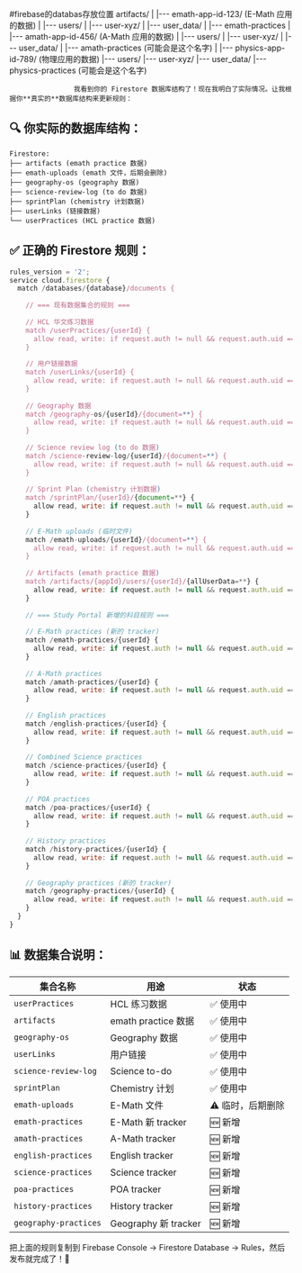 #firebase的databas存放位置
artifacts/
|
|--- emath-app-id-123/  (E-Math 应用的数据)
|    |--- users/
|         |--- user-xyz/
|              |--- user_data/
|                   |--- emath-practices
|
|--- amath-app-id-456/  (A-Math 应用的数据)
|    |--- users/
|         |--- user-xyz/
|              |--- user_data/
|                   |--- amath-practices  (可能会是这个名字)
|
|--- physics-app-id-789/ (物理应用的数据)
     |--- users/
          |--- user-xyz/
               |--- user_data/
                    |--- physics-practices (可能会是这个名字)

                    我看到你的 Firestore 数据库结构了！现在我明白了实际情况。让我根据你**真实的**数据库结构来更新规则：

## 🔍 你实际的数据库结构：

```
Firestore:
├── artifacts (emath practice 数据)
├── emath-uploads (emath 文件，后期会删除)
├── geography-os (geography 数据)
├── science-review-log (to do 数据)
├── sprintPlan (chemistry 计划数据)
├── userLinks (链接数据)
└── userPractices (HCL practice 数据)
```

## ✅ 正确的 Firestore 规则：

```javascript
rules_version = '2';
service cloud.firestore {
  match /databases/{database}/documents {
    
    // === 现有数据集合的规则 ===
    
    // HCL 华文练习数据
    match /userPractices/{userId} {
      allow read, write: if request.auth != null && request.auth.uid == userId;
    }
    
    // 用户链接数据
    match /userLinks/{userId} {
      allow read, write: if request.auth != null && request.auth.uid == userId;
    }
    
    // Geography 数据
    match /geography-os/{userId}/{document=**} {
      allow read, write: if request.auth != null && request.auth.uid == userId;
    }
    
    // Science review log (to do 数据)
    match /science-review-log/{userId}/{document=**} {
      allow read, write: if request.auth != null && request.auth.uid == userId;
    }
    
    // Sprint Plan (chemistry 计划数据)
    match /sprintPlan/{userId}/{document=**} {
      allow read, write: if request.auth != null && request.auth.uid == userId;
    }
    
    // E-Math uploads (临时文件)
    match /emath-uploads/{userId}/{document=**} {
      allow read, write: if request.auth != null && request.auth.uid == userId;
    }
    
    // Artifacts (emath practice 数据)
    match /artifacts/{appId}/users/{userId}/{allUserData=**} {
      allow read, write: if request.auth != null && request.auth.uid == userId;
    }
    
    // === Study Portal 新增的科目规则 ===
    
    // E-Math practices (新的 tracker)
    match /emath-practices/{userId} {
      allow read, write: if request.auth != null && request.auth.uid == userId;
    }
    
    // A-Math practices
    match /amath-practices/{userId} {
      allow read, write: if request.auth != null && request.auth.uid == userId;
    }
    
    // English practices
    match /english-practices/{userId} {
      allow read, write: if request.auth != null && request.auth.uid == userId;
    }
    
    // Combined Science practices
    match /science-practices/{userId} {
      allow read, write: if request.auth != null && request.auth.uid == userId;
    }
    
    // POA practices
    match /poa-practices/{userId} {
      allow read, write: if request.auth != null && request.auth.uid == userId;
    }
    
    // History practices
    match /history-practices/{userId} {
      allow read, write: if request.auth != null && request.auth.uid == userId;
    }
    
    // Geography practices (新的 tracker)
    match /geography-practices/{userId} {
      allow read, write: if request.auth != null && request.auth.uid == userId;
    }
  }
}
```

## 📊 数据集合说明：

| 集合名称 | 用途 | 状态 |
|---------|------|------|
| `userPractices` | HCL 练习数据 | ✅ 使用中 |
| `artifacts` | emath practice 数据 | ✅ 使用中 |
| `geography-os` | Geography 数据 | ✅ 使用中 |
| `userLinks` | 用户链接 | ✅ 使用中 |
| `science-review-log` | Science to-do | ✅ 使用中 |
| `sprintPlan` | Chemistry 计划 | ✅ 使用中 |
| `emath-uploads` | E-Math 文件 | ⚠️ 临时，后期删除 |
| `emath-practices` | E-Math 新 tracker | 🆕 新增 |
| `amath-practices` | A-Math tracker | 🆕 新增 |
| `english-practices` | English tracker | 🆕 新增 |
| `science-practices` | Science tracker | 🆕 新增 |
| `poa-practices` | POA tracker | 🆕 新增 |
| `history-practices` | History tracker | 🆕 新增 |
| `geography-practices` | Geography 新 tracker | 🆕 新增 |

把上面的规则复制到 Firebase Console → Firestore Database → Rules，然后发布就完成了！🚀
